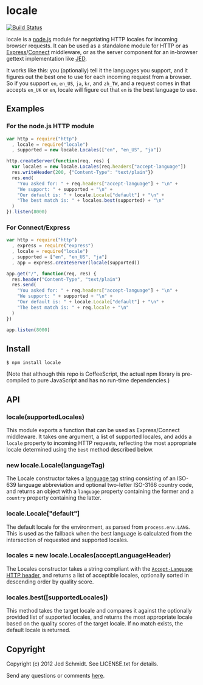 locale
======

[![Build Status](https://secure.travis-ci.org/jed/locale.png)](http://travis-ci.org/jed/locale)

locale is a [node.js][node] module for negotiating HTTP locales for incoming browser requests. It can be used as a standalone module for HTTP or as [Express][express]/[Connect][connect] middleware, or as the server component for an in-browser gettext implementation like [JED][JED].

It works like this: you (optionally) tell it the languages you support, and it figures out the best one to use for each incoming request from a browser. So if you support `en`, `en_US`, `ja`, `kr`, and `zh_TW`, and a request comes in that accepts `en_UK` or `en`, locale will figure out that `en` is the best language to use.

Examples
--------

### For the node.js HTTP module
```javascript
var http = require("http")
  , locale = require("locale")
  , supported = new locale.Locales(["en", "en_US", "ja"])

http.createServer(function(req, res) {
  var locales = new locale.Locales(req.headers["accept-language"])
  res.writeHeader(200, {"Content-Type": "text/plain"})
  res.end(
    "You asked for: " + req.headers["accept-language"] + "\n" +
    "We support: " + supported + "\n" +
    "Our default is: " + locale.Locale["default"] + "\n" +
    "The best match is: " + locales.best(supported) + "\n"
  )
}).listen(8000)
```

### For Connect/Express
```javascript
var http = require("http")
  , express = require("express")
  , locale = require("locale")
  , supported = ["en", "en_US", "ja"]
  , app = express.createServer(locale(supported))

app.get("/", function(req, res) {
  res.header("Content-Type", "text/plain")
  res.send(
    "You asked for: " + req.headers["accept-language"] + "\n" +
    "We support: " + supported + "\n" +
    "Our default is: " + locale.Locale["default"] + "\n" +
    "The best match is: " + req.locale + "\n"
  )
})

app.listen(8000)
```

Install
-------

    $ npm install locale

(Note that although this repo is CoffeeScript, the actual npm library is pre-compiled to pure JavaScript and has no run-time dependencies.)

API
---

### locale(supportedLocales)

This module exports a function that can be used as Express/Connect middleware. It takes one argument, a list of supported locales, and adds a `locale` property to incoming HTTP requests, reflecting the most appropriate locale determined using the `best` method described below.

### new locale.Locale(languageTag)

The Locale constructor takes a [language tag][langtag] string consisting of an ISO-639 language abbreviation and optional two-letter ISO-3166 country code, and returns an object with a `language` property containing the former and a `country` property containing the latter.

### locale.Locale["default"]

The default locale for the environment, as parsed from `process.env.LANG`. This is used as the fallback when the best language is calculated from the intersection of requested and supported locales.

### locales = new locale.Locales(acceptLanguageHeader)

The Locales constructor takes a string compliant with the [`Accept-Language` HTTP header][header], and returns a list of acceptible locales, optionally sorted in descending order by quality score.

### locales.best([supportedLocales])

This method takes the target locale and compares it against the optionally provided list of supported locales, and returns the most appropriate locale based on the quality scores of the target locale. If no match exists, the default locale is returned.

Copyright
---------

Copyright (c) 2012 Jed Schmidt. See LICENSE.txt for details.

Send any questions or comments [here](http://twitter.com/jedschmidt).

[node]: http://nodejs.org
[express]: http://expressjs.com
[JED]: http://slexaxton.github.com/Jed
[connect]: http://senchalabs.github.com/connect
[langtag]: http://www.w3.org/Protocols/rfc2616/rfc2616-sec3.html#sec3.10
[header]: http://www.w3.org/Protocols/rfc2616/rfc2616-sec14.html#sec14.4